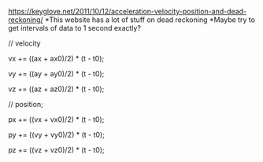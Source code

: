 https://keyglove.net/2011/10/12/acceleration-velocity-position-and-dead-reckoning/
  *This website has a lot of stuff on dead reckoning
*Maybe try to get intervals of data to 1 second exactly?

// velocity

vx += ((ax + ax0)/2) * (t - t0);

vy += ((ay + ay0)/2) * (t - t0);

vz += ((az + az0)/2) * (t - t0);

// position;

px += ((vx + vx0)/2) * (t - t0);

py += ((vy + vy0)/2) * (t - t0);

pz += ((vz + vz0)/2) * (t - t0);
